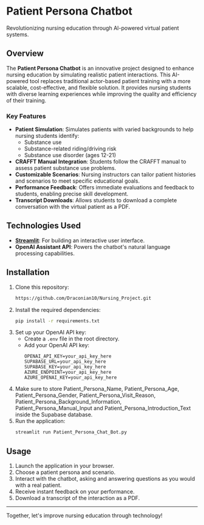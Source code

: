 # Patient Persona Chatbot

Revolutionizing nursing education through AI-powered virtual patient systems.

## Overview

The **Patient Persona Chatbot** is an innovative project designed to enhance nursing education by simulating realistic patient interactions. This AI-powered tool replaces traditional actor-based patient training with a more scalable, cost-effective, and flexible solution. It provides nursing students with diverse learning experiences while improving the quality and efficiency of their training.

### Key Features

- **Patient Simulation**: Simulates patients with varied backgrounds to help nursing students identify:
  - Substance use
  - Substance-related riding/driving risk
  - Substance use disorder (ages 12-21)
- **CRAFFT Manual Integration**: Students follow the CRAFFT manual to assess patient substance use problems.
- **Customizable Scenarios**: Nursing instructors can tailor patient histories and scenarios to meet specific educational goals.
- **Performance Feedback**: Offers immediate evaluations and feedback to students, enabling precise skill development.
- **Transcript Downloads**: Allows students to download a complete conversation with the virtual patient as a PDF.

## Technologies Used

- **[Streamlit](https://streamlit.io/)**: For building an interactive user interface.
- **OpenAI Assistant API**: Powers the chatbot's natural language processing capabilities.

## Installation

1. Clone this repository:
   ```bash
   https://github.com/Draconian10/Nursing_Project.git
   ```
2. Install the required dependencies:
   ```bash
   pip install -r requirements.txt
   ```
3. Set up your OpenAI API key:
   - Create a `.env` file in the root directory.
   - Add your OpenAI API key:
     ```env
     OPENAI_API_KEY=your_api_key_here
     SUPABASE_URL=your_api_key_here
     SUPABASE_KEY=your_api_key_here
     AZURE_ENDPOINT=your_api_key_here
     AZURE_OPENAI_KEY=your_api_key_here
     ```
4. Make sure to store Patient_Persona_Name, Patient_Persona_Age, Patient_Persona_Gender, Patient_Persona_Visit_Reason, Patient_Persona_Background_Information, Patient_Persona_Manual_Input and Patient_Persona_Introduction_Text inside the Supabase database. 
5. Run the application:
   ```bash
   streamlit run Patient_Persona_Chat_Bot.py
   ```

## Usage

1. Launch the application in your browser.
2. Choose a patient persona and scenario.
3. Interact with the chatbot, asking and answering questions as you would with a real patient.
4. Receive instant feedback on your performance.
5. Download a transcript of the interaction as a PDF.

---

Together, let's improve nursing education through technology!

